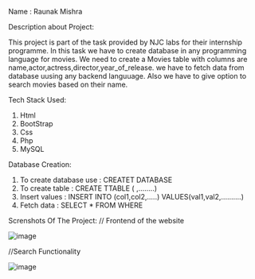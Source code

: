 Name : Raunak Mishra

Description about Project:

This project is part of the task provided by NJC labs for their internship programme. In this task we have to create database in any programming language for movies. We need to create a Movies table with columns are name,actor,actress,director,year_of_release. we have to fetch data from database uusing any backend languuage. Also we have to give option to search movies based on their name.

Tech Stack Used:

   1. Html
   2. BootStrap
   3. Css
   4. Php
   5. MySQL
   
Database Creation:

  1. To create database use : CREATET DATABASE
  2. To create table : CREATE TTABLE ( ,........)
  3. Insert values : INSERT INTO (col1,col2,.....) VALUES(val1,val2,..........)
  4. Fetch data : SELECT * FROM WHERE

Screnshots Of The Project: 
  // Frontend of the website
  
  ![image](https://user-images.githubusercontent.com/66771301/146644386-39ae5b26-da79-4da5-af8c-d3142315ff77.png)
  
  //Search Functionality
  
  ![image](https://user-images.githubusercontent.com/66771301/146644394-040d49a1-4dfd-4323-9e17-aecc38dfef47.png)
